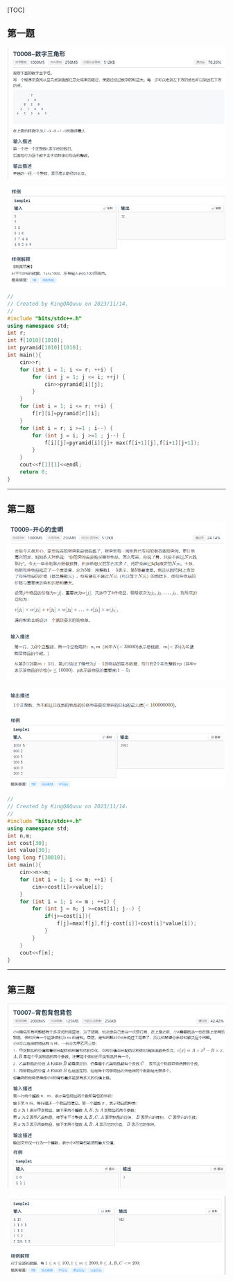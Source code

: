 [TOC]

## 第一题

![](题目.png/1_1.png)

![](题目.png/1_2.png)

```c++
//
// Created by KingQAQuuu on 2023/11/14.
//
#include "bits/stdc++.h"
using namespace std;
int r;
int f[1010][1010];
int pyramid[1010][1010];
int main(){
    cin>>r;
    for (int i = 1; i <= r; ++i) {
        for (int j = 1; j <= i; ++j) {
            cin>>pyramid[i][j];
        }
    }
    for (int i = 1; i <= r; ++i) {
        f[r][i]=pyramid[r][i];
    }
    for (int i = r; i >=1 ; i--) {
        for (int j = i; j >=1 ; j--) {
            f[i][j]=pyramid[i][j]+ max(f[i+1][j],f[i+1][j+1]);
        }
    }
    cout<<f[1][1]<<endl;
    return 0;
}
```



------

## 第二题

![](题目.png/2_1.png)

![](题目.png/2_2.png)

```c++
//
// Created by KingQAQuuu on 2023/11/14.
//
#include "bits/stdc++.h"
using namespace std;
int n,m;
int cost[30];
int value[30];
long long f[30010];
int main(){
    cin>>n>>m;
    for (int i = 1; i <= m; ++i) {
        cin>>cost[i]>>value[i];
    }
    for (int i = 1; i <= m ; ++i) {
        for (int j = n; j >=cost[i]; j--) {
            if(j>=cost[i]){
                f[j]=max(f[j],f[j-cost[i]]+cost[i]*value[i]);
            }
        }
    }
    cout<<f[n];
}
```



------

## 第三题

![](题目.png/3_1.png)

![](题目.png/3_2.png)

```

```

